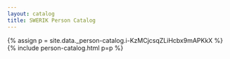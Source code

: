 ```yaml
---
layout: catalog
title: SWERIK Person Catalog
---
```

{% assign p = site.data._person-catalog.i-KzMCjcsqZLiHcbx9mAPKkX %}
{% include person-catalog.html p=p %}

